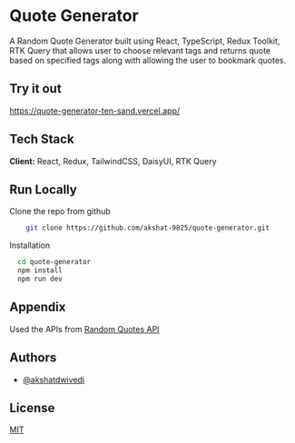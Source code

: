 
# Quote Generator

A Random Quote Generator built using React, TypeScript, Redux Toolkit, RTK Query that allows user to choose relevant tags and returns quote based on specified tags along with allowing the user to bookmark quotes.


## Try it out

https://quote-generator-ten-sand.vercel.app/


## Tech Stack

**Client:** React, Redux, TailwindCSS, DaisyUI, RTK Query



## Run Locally

Clone the repo from github

```bash
    git clone https://github.com/akshat-9825/quote-generator.git
```

Installation

```bash
  cd quote-generator
  npm install
  npm run dev
```
    
## Appendix

Used the APIs from [Random Quotes API](https://github.com/lukePeavey/quotable#readme)


## Authors

- [@akshatdwivedi](https://github.com/akshat-9825/)


## License

[MIT](https://choosealicense.com/licenses/mit/)

